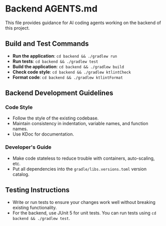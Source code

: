 # Backend AGENTS.md

This file provides guidance for AI coding agents working on the backend of this project.

## Build and Test Commands

- **Run the application**: `cd backend && ./gradlew run`
- **Run tests**: `cd backend && ./gradlew test`
- **Build the application**: `cd backend && ./gradlew build`
- **Check code style**: `cd backend && ./gradlew ktlintCheck`
- **Format code**: `cd backend && ./gradlew ktlintFormat`

## Backend Development Guidelines

### Code Style
- Follow the style of the existing codebase.
- Maintain consistency in indentation, variable names, and function names.
- Use KDoc for documentation.

### Developer's Guide
- Make code stateless to reduce trouble with containers, auto-scaling, etc.
- Put all dependencies into the `gradle/libs.versions.toml` version catalog.

## Testing Instructions

- Write or run tests to ensure your changes work well without breaking existing functionality.
- For the backend, use JUnit 5 for unit tests. You can run tests using `cd backend && ./gradlew test`.
